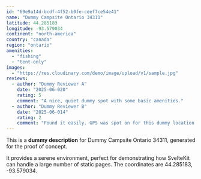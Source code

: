 ```yaml
---
id: "69e9a14d-bcdf-4f52-b0fe-ceef7ce54e41"
name: "Dummy Campsite Ontario 34311"
latitude: 44.285183
longitude: -93.579034
continent: "north-america"
country: "canada"
region: "ontario"
amenities:
  - "fishing"
  - "tent-only"
images:
  - "https://res.cloudinary.com/demo/image/upload/v1/sample.jpg"
reviews:
  - author: "Dummy Reviewer A"
    date: "2025-06-020"
    rating: 5
    comment: "A nice, quiet dummy spot with some basic amenities."
  - author: "Dummy Reviewer B"
    date: "2025-06-014"
    rating: 2
    comment: "Found it easily. GPS was spot on for this dummy location."
---
```


This is a **dummy description** for Dummy Campsite Ontario 34311, generated for the proof of concept.

It provides a serene environment, perfect for demonstrating how SvelteKit can handle a large number of static pages. The coordinates are 44.285183, -93.579034.
